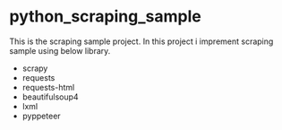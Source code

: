 # python_scraping_sample

This is the scraping sample project. In this project i imprement scraping sample using below library.

* scrapy
* requests
* requests-html
* beautifulsoup4
* lxml
* pyppeteer

